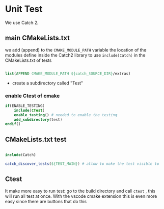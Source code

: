 # Unit Test

We use Catch 2.

## main CMakeLists.txt

we add (append) to the `CMAKE_MODULE_PATH` variable the location of the modules define inside the Catch2 library to use `include(Catch)` in the CMakeLists.txt of tests
```cmake

list(APPEND CMAKE_MODULE_PATH ${catch_SOURCE_DIR}/extras) 

```
- create a subdirectory called "Test"

### enable Ctest of cmake 

```cmake
if(ENABLE_TESTING)
    include(CTest)
    enable_testing() # needed to enable the testing
    add_subdirectory(test)
endif()
```

## CMakeLists.txt test

```cmake

include(Catch)  

catch_discover_tests(${TEST_MAIN}) # allow to make the test visible to Ctest

```

## Ctest
It make more easy to run test: go to the build directory and call `ctest` , this will run all test at once. With the vscode cmake extension this is even more easy since there are buttons that do this
